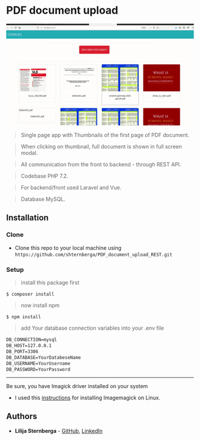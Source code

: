 # PDF document upload

![PDF Document Upload](./public/assets/uploadApp.gif)

> Single page app with Thumbnails of the first page of PDF document.

> When clicking on thumbnail, full document is shown in full screen modal. 

> All communication from the front to backend - through REST API.

> Codebase PHP 7.2.

> For backend/front used Laravel and Vue.

> Database MySQL.

## Installation

### Clone

- Clone this repo to your local machine using `https://github.com/shternberga/PDF_document_upload_REST.git`

### Setup

> install this package first

```shell
$ composer install
```

> now install npm

```shell
$ npm install
```

> add Your database connection variables into your .env file

```shell
DB_CONNECTION=mysql
DB_HOST=127.0.0.1
DB_PORT=3306
DB_DATABASE=YourDatabeseName
DB_USERNAME=YourUsername
DB_PASSWORD=YourPassword
```
---

Be sure, you have Imagick driver installed on your system
- I used this <a href="https://tecadmin.net/install-imagemagick-on-linux/" target="_blank">instructions</a> for installing Imagemagick on Linux.



## Authors

* **Lilija Sternberga** - [GitHub](https://github.com/shternberga), 
                          [LinkedIn](https://www.linkedin.com/in/lilija-sternberga/)

